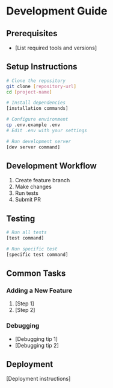 # Development Guide

## Prerequisites
- [List required tools and versions]

## Setup Instructions
```bash
# Clone the repository
git clone [repository-url]
cd [project-name]

# Install dependencies
[installation commands]

# Configure environment
cp .env.example .env
# Edit .env with your settings

# Run development server
[dev server command]
```

## Development Workflow
1. Create feature branch
2. Make changes
3. Run tests
4. Submit PR

## Testing
```bash
# Run all tests
[test command]

# Run specific test
[specific test command]
```

## Common Tasks
### Adding a New Feature
1. [Step 1]
2. [Step 2]

### Debugging
- [Debugging tip 1]
- [Debugging tip 2]

## Deployment
[Deployment instructions]

